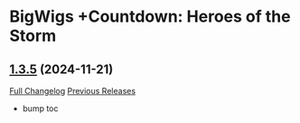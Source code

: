 # BigWigs +Countdown: Heroes of the Storm

## [1.3.5](https://github.com/BigWigsMods/BigWigs_Countdown_HeroesOfTheStorm/tree/1.3.5) (2024-11-21)
[Full Changelog](https://github.com/BigWigsMods/BigWigs_Countdown_HeroesOfTheStorm/compare/1.3.4...1.3.5) [Previous Releases](https://github.com/BigWigsMods/BigWigs_Countdown_HeroesOfTheStorm/releases)

- bump toc  
